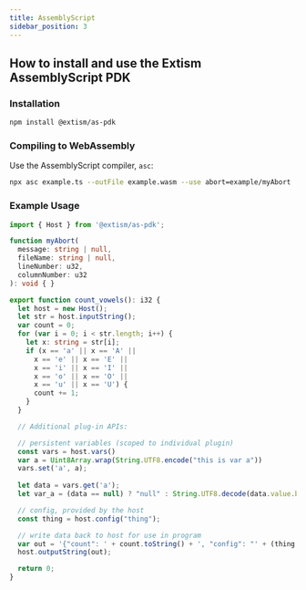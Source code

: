 ```yaml
---
title: AssemblyScript
sidebar_position: 3
---
```


## How to install and use the Extism AssemblyScript PDK

### Installation

```sh
npm install @extism/as-pdk
```

### Compiling to WebAssembly

Use the AssemblyScript compiler, `asc`:

```sh
npx asc example.ts --outFile example.wasm --use abort=example/myAbort
```

### Example Usage

```typescript name=example.ts
import { Host } from '@extism/as-pdk';

function myAbort(
  message: string | null,
  fileName: string | null,
  lineNumber: u32,
  columnNumber: u32
): void { }

export function count_vowels(): i32 {
  let host = new Host();
  let str = host.inputString();
  var count = 0;
  for (var i = 0; i < str.length; i++) {
    let x: string = str[i];
    if (x == 'a' || x == 'A' ||
      x == 'e' || x == 'E' ||
      x == 'i' || x == 'I' ||
      x == 'o' || x == 'O' ||
      x == 'u' || x == 'U') {
      count += 1;
    }
  }

  // Additional plug-in APIs:

  // persistent variables (scoped to individual plugin)
  const vars = host.vars()
  var a = Uint8Array.wrap(String.UTF8.encode("this is var a"))
  vars.set('a', a);
  
  let data = vars.get('a');
  let var_a = (data == null) ? "null" : String.UTF8.decode(data.value.buffer);

  // config, provided by the host
  const thing = host.config("thing");

  // write data back to host for use in program
  var out = '{"count": ' + count.toString() + ', "config": "' + (thing == null ? "null" : thing.value) + '", "a": "' + var_a + '"}';
  host.outputString(out);

  return 0;
}
```